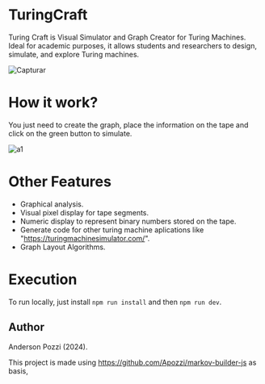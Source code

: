 # TuringCraft

Turing Craft is Visual Simulator and Graph Creator for Turing Machines. Ideal for academic purposes, it allows students and researchers to design, simulate, and explore Turing machines.

![Capturar](https://github.com/user-attachments/assets/f4cd6586-64ee-4329-a30e-956b2d6c5566)

# How it work?

You just need to create the graph, place the information on the tape and click on the green button to simulate.

![a1](https://github.com/user-attachments/assets/34d64003-6cf2-4422-b0b6-591451997311)

# Other Features

- Graphical analysis.
- Visual pixel display for tape segments.
- Numeric display to represent binary numbers stored on the tape.
- Generate code for other turing machine aplications like "https://turingmachinesimulator.com/".
- Graph Layout Algorithms.

# Execution

To run locally, just install `npm run install` and then `npm run dev`. 

## Author

Anderson Pozzi (2024).

This project is made using https://github.com/Apozzi/markov-builder-js as basis, 
